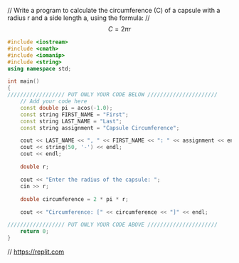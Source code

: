 // Write a program to calculate the circumference (C) of a capsule with a radius r and a side length a, using the formula:
// $$C = 2 \pi r$$
```cpp
#include <iostream>
#include <cmath>
#include <iomanip>
#include <string>
using namespace std;

int main()
{
////////////////// PUT ONLY YOUR CODE BELOW //////////////////////
    // Add your code here
    const double pi = acos(-1.0);
    const string FIRST_NAME = "First";
    const string LAST_NAME = "Last";
    const string assignment = "Capsule Circumference";

    cout << LAST_NAME << ", " << FIRST_NAME << ": " << assignment << endl;
    cout << string(50, '-') << endl;
    cout << endl;

    double r;

    cout << "Enter the radius of the capsule: ";
    cin >> r;

    double circumference = 2 * pi * r;

    cout << "Circumference: [" << circumference << "]" << endl;

////////////////// PUT ONLY YOUR CODE ABOVE //////////////////////
    return 0;
}    
```

// https://replit.com